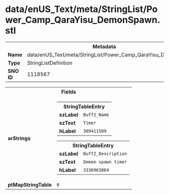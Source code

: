 <h1>data/enUS_Text/meta/StringList/Power_Camp_QaraYisu_DemonSpawn.stl</h1><table><tr><th colspan="100%">Metadata</th></tr><tr><td><b>Name</b></td><td>data/enUS_Text/meta/StringList/Power_Camp_QaraYisu_DemonSpawn.stl</td></tr><tr><td><b>Type</b></td><td>StringListDefinition</td></tr><tr><td><b>SNO ID</b></td><td>1118567</td></tr></table>

<table><tr><th colspan="100%">Fields</th></tr><tr><td><b>arStrings</b></td><td><table><tr><th colspan="100%">StringTableEntry</th></tr><tr><td><b>szLabel</b></td><td><code>Buff2_Name</code></td></tr><tr><td><b>szText</b></td><td><code>Timer</code></td></tr><tr><td><b>hLabel</b></td><td><code>309411509</code></td></tr></table>


<table><tr><th colspan="100%">StringTableEntry</th></tr><tr><td><b>szLabel</b></td><td><code>Buff2_Description</code></td></tr><tr><td><b>szText</b></td><td><code>Demon spawn timer</code></td></tr><tr><td><b>hLabel</b></td><td><code>3336963864</code></td></tr></table>


</td></tr><tr><td><b>ptMapStringTable</b></td><td><code>0</code></td></tr></table>

